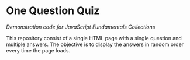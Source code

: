 # One Question Quiz

_Demonstration code for JavaScript Fundamentals Collections_

This repository consist of a single HTML page with a single question and multiple answers. The objective is to display the answers in random order every time the page loads.
